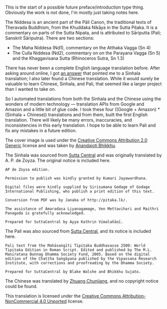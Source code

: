 This is the start of a possible future preface/introduction type thing.
Obviously the work is not done, I'm mostly just taking notes here.

The Niddesa is an ancient part of the Pāli Canon, the traditional texts of
Theravada Buddhism, from the Khuddaka Nikāya in the Sutta Piṭaka. It is a
commentary on parts of the Sutta Nipata, and is attributed to Sāriputta (Pali;
Sanskrit Śāriputra). There are two sections:

* The Maha Niddesa (Nd1), commentary on the Atthaka Vagga (Sn 4)
* The Culla Niddesa (Nd2), commentary on on the Parayana Vagga (Sn 5) and the Khaggavisana Sutta (Rhinoceros Sutra, Sn 1.3)

There has never been a complete English language translation before.
After asking around online,
I got [an answer](https://buddhism.stackexchange.com/a/43712/19522) that pointed
me to a Sinhala translation; I also later found a Chinese translation. While it
would surely be valuable to learn Chinese, Sinhala, and Pali, that seemed like a
larger project than I wanted to take on.

So I automated translations from both the Sinhala and the Chinese using the
wonders of modern technology — translation APIs from Google and Amazon and a
little bit of glue code. I took these four ((Google + Amazon) * (Sinhala +
Chinese)) translations and from them, built the first English translation. There
will likely be many errors, inaccuracies, and inconsistencies in this early
translation. I hope to be able to learn Pali and fix any mistakes in a future
edition.

The cover image is used under the [Creative Commons Attribution 2.0
Generic](https://creativecommons.org/licenses/by/2.0/deed.en) license and was
taken by [Anandajoti Bhikkhu](https://www.flickr.com/photos/64337707@N07/9224957409).

The Sinhala was sourced from
[Sutta Central](https://github.com/suttacentral/sc-data/tree/5c060c479f4cb17a0891011d57d4933c81918ead/html_text/si/pli/sutta/kn)
and was originally translated by A. P. de Zoyza. The original notice is included
here.

```
AP de Zoysa edition.

Permission to publish was kindly granted by Kumari Jayawardhana.

Digital files were kindly supplied by Sirisumana Godage of Godage International Publishing, who publish a print edition of this text.

Conversion from PDF was by Janaka of http://pitaka.lk/.

The assistance of Amaradasa Liyanagamage, Ven Mettavihari and Maithri Panagoda is gratefully acknowledged.

Prepared for SuttaCentral by Ayya Kathrin Vimalañāṇī.
```

The Pali was also sourced from
[Sutta Central](https://github.com/suttacentral/legacy-suttacentral-data/tree/384ab0b63a521946cddb343319ac6c325dd2fb27/text/pi/su/kn), and its notice is included here.

```
Pali text from the Mahāsaṅgīti Tipiṭaka Buddhavasse 2500: World Tipiṭaka Edition in Roman Script. Edited and published by The M.L. Maniratana Bunnag Dhamma Society Fund, 2005. Based on the digital edition of the Chaṭṭha Saṅgāyana published by the Vipassana Research Institute, with corrections and proofreading by the Dhamma Society.

Prepared for SuttaCentral by Blake Walshe and Bhikkhu Sujato.
```

The Chinese was translated by [Zhuang Chunjiang](https://agama.buddhason.org/),
and no copyright notice could be found.

This translation is licensed under the
[Creative Commons Attribution-NonCommercial 4.0 Unported](https://creativecommons.org/licenses/by-nc/4.0/) license.
